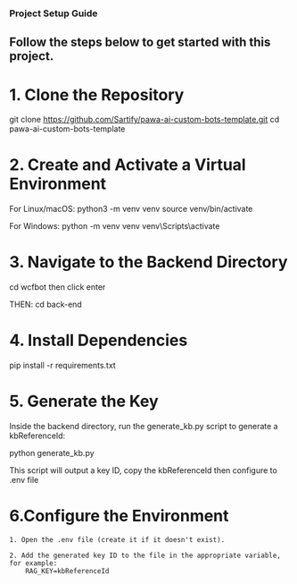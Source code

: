 ### Project Setup Guide

## Follow the steps below to get started with this project.


# 1. Clone the Repository
git clone https://github.com/Sartify/pawa-ai-custom-bots-template.git
cd pawa-ai-custom-bots-template

# 2. Create and Activate a Virtual Environment
For Linux/macOS:
python3 -m venv venv
source venv/bin/activate

For Windows:
python -m venv venv
venv\Scripts\activate


# 3. Navigate to the Backend Directory
cd wcfbot then click enter

THEN: cd back-end

# 4. Install Dependencies

pip install -r requirements.txt

# 5. Generate the Key
Inside the backend directory, run the generate_kb.py script to generate a kbReferenceId:

python generate_kb.py

This script will output a key ID, copy the kbReferenceId then configure to .env file

# 6.Configure the Environment
    1. Open the .env file (create it if it doesn't exist).

    2. Add the generated key ID to the file in the appropriate variable, for example:
        RAG_KEY=kbReferenceId